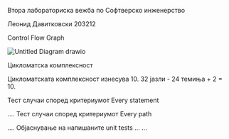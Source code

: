 Втора лабораториска вежба по Софтверско инженерство 

Леонид Давитковски 203212

Control Flow Graph

![Untitled Diagram drawio](https://github.com/le0nid36/SI_2024_lab2_203212/assets/162900430/2fd2adcd-b7c6-49f4-8b9d-0578c014164c)


Цикломатска комплексност

Цикломатската комплексност изнесува 10. 32 јазли - 24 темиња + 2 = 10.


Тест случаи според критериумот Every statement

....
Тест случаи според критериумот Every path

....
Објаснување на напишаните unit tests
... ...
